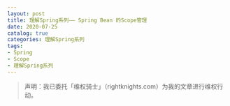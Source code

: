 ```yaml
---
layout: post
title: 理解Spring系列—— Spring Bean 的Scope管理
date: 2020-07-25
catalog: true
categories: 理解Spring系列
tags: 
- Spring
- Scope
- 理解Spring系列
---
```

> 声明：我已委托「维权骑士」（rightknights.com）为我的文章进行维权行动。

